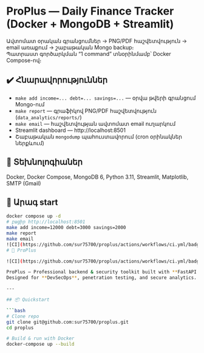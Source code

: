 # ProPlus — Daily Finance Tracker (Docker + MongoDB + Streamlit)

Ավտոմատ օրական գրանցումներ → PNG/PDF հաշվետվություն → email առաքում → շաբաթական Mongo backup։  
Պատրաստ գործարկման “1 command” տնօրինմամբ՝ Docker Compose-ով։

## ✔️ Հնարավորություններ
- `make add income=... debt=... savings=...` — օրվա թվերի գրանցում Mongo-ում  
- `make report` — գրաֆիկով PNG/PDF հաշվետվություն (`data_analytics/reports/`)  
- `make email` — հաշվետվության ավտոմատ email ուղարկում  
- Streamlit dashboard — http://localhost:8501  
- Շաբաթական `mongodump` պահուստավորում (cron օրինակներ ներքևում)

## 🧱 Տեխնոլոգիաներ
Docker, Docker Compose, MongoDB 6, Python 3.11, Streamlit, Matplotlib, SMTP (Gmail)

## 🚀 Արագ start
```bash
docker compose up -d
# բացիր http://localhost:8501
make add income=12000 debt=3000 savings=2000
make report
make email
![CI](https://github.com/sur75700/proplus/actions/workflows/ci.yml/badge.svg)
# 🚀 ProPlus

![CI](https://github.com/sur75700/proplus/actions/workflows/ci.yml/badge.svg)

ProPlus – Professional backend & security toolkit built with **FastAPI + MongoDB + Docker**.  
Designed for **DevSecOps**, penetration testing, and secure analytics.

---

## 📦 Quickstart

```bash
# Clone repo
git clone git@github.com:sur75700/proplus.git
cd proplus

# Build & run with Docker
docker-compose up --build

